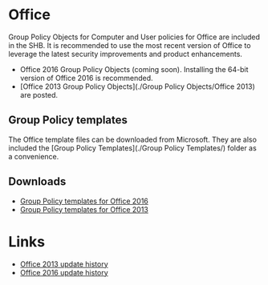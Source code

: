 # Office
Group Policy Objects for Computer and User policies for Office are included in the SHB. It is recommended to use the most recent version of Office to leverage the latest security improvements and product enhancements. 
 * Office 2016 Group Policy Objects (coming soon). Installing the 64-bit version of Office 2016 is recommended.
 * [Office 2013 Group Policy Objects](./Group Policy Objects/Office 2013) are posted.

## Group Policy templates
The Office template files can be downloaded from Microsoft. They are also included the [Group Policy Templates](./Group Policy Templates/) folder as a convenience.

## Downloads
* [Group Policy templates for Office 2016](https://www.microsoft.com/en-us/download/details.aspx?id=49030)
* [Group Policy templates for Office 2013](https://www.microsoft.com/en-us/download/details.aspx?id=35554)

# Links
* [Office 2013 update history](https://support.microsoft.com/en-us/gp/office-2013-365-update)
* [Office 2016 update history](https://technet.microsoft.com/en-us/office/mt465751)